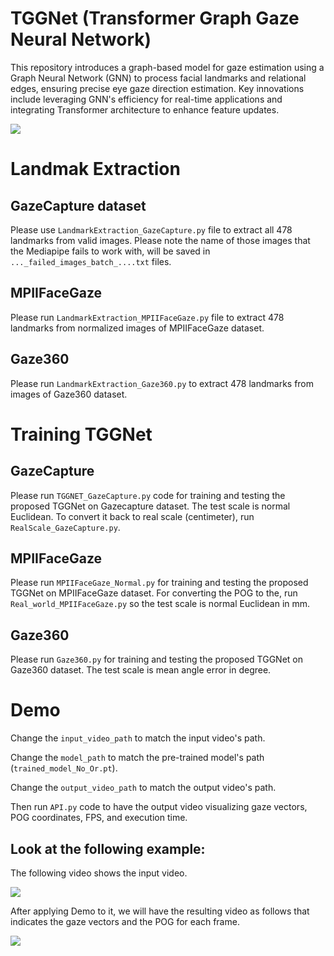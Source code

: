 # TGGNet (Transformer Graph Gaze Neural Network)
This repository introduces a graph-based model for gaze estimation using a Graph Neural Network (GNN) to process facial landmarks and relational edges, ensuring precise eye gaze direction estimation. Key innovations include leveraging GNN's efficiency for real-time applications and integrating Transformer architecture to enhance feature updates.

![](Media/FacialGraph.gif) 


# Landmak Extraction
## GazeCapture dataset
Please use `LandmarkExtraction_GazeCapture.py` file to extract all 478 landmarks from valid images. Please note the name of those images that the Mediapipe fails to work with, will be saved in `..._failed_images_batch_....txt` files.

## MPIIFaceGaze
Please run `LandmarkExtraction_MPIIFaceGaze.py` file to extract 478 landmarks from normalized images of MPIIFaceGaze dataset.

## Gaze360
Please run `LandmarkExtraction_Gaze360.py` to extract 478 landmarks from images of Gaze360 dataset.


# Training TGGNet
## GazeCapture
Please run `TGGNET_GazeCapture.py` code for training and testing the proposed TGGNet on Gazecapture dataset. The test scale is normal Euclidean. To convert it back to real scale (centimeter), run `RealScale_GazeCapture.py`.

## MPIIFaceGaze
Please run `MPIIFaceGaze_Normal.py` for training and testing the proposed TGGNet on MPIIFaceGaze dataset. For converting the POG to the, run `Real_world_MPIIFaceGaze.py` so the test scale is normal Euclidean in mm. 

## Gaze360
Please run `Gaze360.py` for training and testing the proposed TGGNet on Gaze360 dataset. The test scale is mean angle error in degree.

# Demo

Change the `input_video_path` to match the input video's path.

Change the `model_path` to match the pre-trained model's path (`trained_model_No_Or.pt`). 

Change the `output_video_path` to match the output video's path. 

Then run `API.py` code to have the output video visualizing gaze vectors, POG coordinates, FPS, and execution time.

## Look at the following example:

The following video shows the input video.

![](Media/Input_video.gif) 

After applying Demo to it, we will have the resulting video as follows that indicates the gaze vectors and the POG for each frame.

![](Media/Result_test5.gif) 



